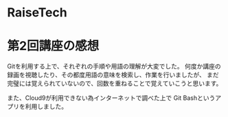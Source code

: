 # RaiseTech
# 第2回講座の感想
 Gitを利用する上で、それぞれの手順や用語の理解が大変でした。
何度か講座の録画を視聴したり、その都度用語の意味を検索し、作業を行いましたが、
まだ完璧には覚えられていないので、回数を重ねることで覚えていこうと思います。


また、Cloud9が利用できない為インターネットで調べた上で
Git Bashというアプリを利用しました。
